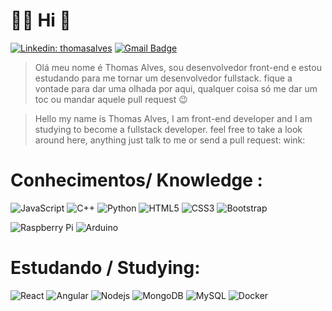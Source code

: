 
<!--
### Hi there 👋

**thomasalves/thomasalves** is a ✨ _special_ ✨ repository because its `README.md` (this file) appears on your GitHub profile.

Here are some ideas to get you started:

- 🔭 I’m currently working on ...
- 🌱 I’m currently learning ...
- 👯 I’m looking to collaborate on ...
- 🤔 I’m looking for help with ...
- 💬 Ask me about ...
- 📫 How to reach me: ...
- 😄 Pronouns: ...
- ⚡ Fun fact: ...
-->

# :man_technologist: Hi 👋


[![Linkedin: thomasalves](https://img.shields.io/badge/-Thomasalves-blue?style=flat-square&logo=Linkedin&logoColor=white&link=https://www.linkedin.com/in/thomasalves11/)](https://www.linkedin.com/in/thomasalves11/)
[![Gmail Badge](https://img.shields.io/badge/-Gmail-c14438?style=flat-square&logo=Gmail&logoColor=white&link=mailto:thomasalves1111@gmail.com)](mailto:thomasalves1111@gmail.com)
<!--![Github: thomasalves](https://img.shields.io/github/followers/thomasalves?style=social)
-->
>Olá meu nome é Thomas Alves, sou desenvolvedor front-end e estou estudando para me tornar um desenvolvedor fullstack.
>fique a vontade para dar uma olhada por aqui, qualquer coisa só me dar um toc ou mandar aquele pull request :wink:

>Hello my name is Thomas Alves, I am front-end developer and I am studying to become a fullstack developer.
>feel free to take a look around here, anything just talk to me or send a pull request: wink:

# Conhecimentos/ Knowledge :

   ![JavaScript](https://img.shields.io/badge/-JavaScript-black?style=flat-square&logo=javascript)
   ![C++](https://img.shields.io/badge/-C++-00599C?style=flat-square&logo=c++)
   ![Python](https://img.shields.io/badge/-Python-Yellow?style=flat-square&logo=)
    ![HTML5](https://img.shields.io/badge/-HTML5-E34F26?style=flat-square&logo=html5&logoColor=white)
    ![CSS3](https://img.shields.io/badge/-CSS3-1572B6?style=flat-square&logo=css3)
    ![Bootstrap](https://img.shields.io/badge/-Bootstrap-563D7C?style=flat-square&logo=bootstrap)

![Raspberry Pi](https://img.shields.io/badge/-Raspberry%20Pi-C51A4A?style=flat-square&logo=Raspberry-Pi)
 ![Arduino](https://img.shields.io/badge/-Arduino-black?style=flat-square&logo=Arduino)

# Estudando / Studying:

![React](https://img.shields.io/badge/-React-black?style=flat-square&logo=react)
![Angular](https://img.shields.io/badge/-Angular-DD0031?style=flat-square&logo=angular)
![Nodejs](https://img.shields.io/badge/-Nodejs-black?style=flat-square&logo=Node.js)
![MongoDB](https://img.shields.io/badge/-MongoDB-black?style=flat-square&logo=mongodb)
![MySQL](https://img.shields.io/badge/-MySQL-black?style=flat-square&logo=mysql)
![Docker](https://img.shields.io/badge/-Docker-Blue?style=flat-square)


